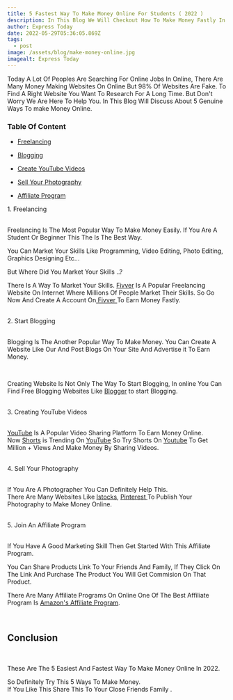 ```yaml
---
title: 5 Fastest Way To Make Money Online For Students ( 2022 )
description: In This Blog We Will Checkout How To Make Money Fastly In 2022.
author: Express Today
date: 2022-05-29T05:36:05.869Z
tags:
  - post
image: /assets/blog/make-money-online.jpg
imagealt: Express Today
---
```

Today A Lot Of Peoples Are Searching For Online Jobs In Online, There Are Many Money Making Websites On Online But 98% Of Websites Are Fake. To Find A Right Website You Want To Research For A Long Time. But Don't Worry We Are Here To Help You. In This Blog Will Discuss About 5 Genuine Ways To make Money Online.

### Table Of Content

* [Freelancing](#id-freelancing)

* [Blogging](#id-blogging)

* [Create YouTube Videos](#id-youtube)

* [Sell Your Photography](#id-photography)

* [Affiliate Program](#id-affiliate)

<div id='id-freelancing'>
1. Freelancing 
</div>
</br>

Freelancing Is The Most Popular Way To Make Money Easily. If      You Are A Student Or Beginner This The Is The Best Way.</br>

You Can Market Your Skills Like Programming, Video Editing, Photo Editing, Graphics Designing Etc...

But Where Did You Market Your Skills ..? </br>

There Is A Way To Market Your Skills. [Fivver](https://www.fiverr.com/) Is A Popular Freelancing Website On Internet Where Millions Of People Market Their Skills. So Go Now And Create A Account On[ Fivver ](https://www.fiverr.com/)To Earn Money Fastly.

</br>

<div id='id-blogging'>
2. Start Blogging
</div>
</br>

Blogging Is The Another Popular Way To Make Money. You Can Create A Website Like Our And Post Blogs On Your Site And Advertise it To Earn Money.

</br>

Creating Website Is Not Only The Way To Start Blogging, In online You Can Find Free Blogging Websites Like [Blogger](https://www.blogger.com/) to start Blogging.

</br>

<div id='id-youtube'>
3. Creating YouTube Videos 
</div>
</br>

[YouTube](https://www.youtube.com/) Is A Popular Video Sharing Platform To Earn Money Online.</br>
Now [Shorts](https://www.youtube.com/creators/shorts/) is Trending On [YouTube](https://www.youtube.com/) So Try Shorts On [Youtube](https://www.youtube.com/) To Get Million + Views And Make Money By Sharing Videos.

</br>

<div id='id-photography'>
4. Sell Your Photography
</div>

</br>

If You Are A Photographer You Can Definitely Help This. </br>
There Are Many Websites Like [Istocks](https://www.istockphoto.com/), [Pinterest ](https://in.pinterest.com/)To Publish Your Photography to Make Money Online.

</br>

<div id='id-affiliate'>
5. Join An Affiliate Program
</div>
</br>

If You Have A Good Marketing Skill Then Get Started With This Affiliate Program.
</br>

You Can Share Products Link To Your Friends And Family, If They Click On The Link And Purchase The Product You Will Get Commision On That Product.
</br>

There Are Many Affiliate Programs On Online One Of The Best Affiliate Program Is [Amazon's Affiliate Program](https://affiliate-program.amazon.in/).

</br>

## Conclusion

</br>

These Are The 5 Easiest And Fastest Way To Make Money Online In 2022.</br>

So Definitely Try This 5 Ways To Make Money.</br>
If You Like This Share This To Your Close Friends Family .